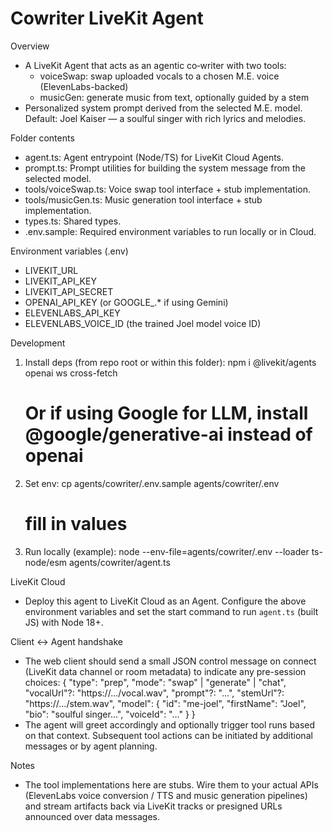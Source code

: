Cowriter LiveKit Agent
======================

Overview
- A LiveKit Agent that acts as an agentic co‑writer with two tools:
  - voiceSwap: swap uploaded vocals to a chosen M.E. voice (ElevenLabs-backed)
  - musicGen: generate music from text, optionally guided by a stem
- Personalized system prompt derived from the selected M.E. model. Default: Joel Kaiser — a soulful singer with rich lyrics and melodies.

Folder contents
- agent.ts: Agent entrypoint (Node/TS) for LiveKit Cloud Agents.
- prompt.ts: Prompt utilities for building the system message from the selected model.
- tools/voiceSwap.ts: Voice swap tool interface + stub implementation.
- tools/musicGen.ts: Music generation tool interface + stub implementation.
- types.ts: Shared types.
- .env.sample: Required environment variables to run locally or in Cloud.

Environment variables (.env)
- LIVEKIT_URL
- LIVEKIT_API_KEY
- LIVEKIT_API_SECRET
- OPENAI_API_KEY (or GOOGLE_.* if using Gemini)
- ELEVENLABS_API_KEY
- ELEVENLABS_VOICE_ID (the trained Joel model voice ID)

Development
1) Install deps (from repo root or within this folder):
   npm i @livekit/agents openai ws cross-fetch
   # Or if using Google for LLM, install @google/generative-ai instead of openai

2) Set env:
   cp agents/cowriter/.env.sample agents/cowriter/.env
   # fill in values

3) Run locally (example):
   node --env-file=agents/cowriter/.env --loader ts-node/esm agents/cowriter/agent.ts

LiveKit Cloud
- Deploy this agent to LiveKit Cloud as an Agent. Configure the above environment variables and set the start command to run `agent.ts` (built JS) with Node 18+.

Client <-> Agent handshake
- The web client should send a small JSON control message on connect (LiveKit data channel or room metadata) to indicate any pre-session choices:
  {
    "type": "prep",
    "mode": "swap" | "generate" | "chat",
    "vocalUrl"?: "https://.../vocal.wav",
    "prompt"?: "...",
    "stemUrl"?: "https://.../stem.wav",
    "model": { "id": "me-joel", "firstName": "Joel", "bio": "soulful singer...", "voiceId": "..." }
  }
- The agent will greet accordingly and optionally trigger tool runs based on that context. Subsequent tool actions can be initiated by additional messages or by agent planning.

Notes
- The tool implementations here are stubs. Wire them to your actual APIs (ElevenLabs voice conversion / TTS and music generation pipelines) and stream artifacts back via LiveKit tracks or presigned URLs announced over data messages.
